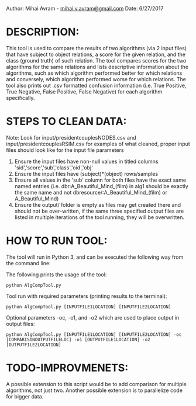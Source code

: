 Author: Mihai Avram - mihai.v.avram@gmail.com
Date: 6/27/2017

# DESCRIPTION:
This tool is used to compare the results of two algorithms (via 2 input files) that have subject to object relations, a score for the given relation, and the class (ground truth) of such relation. The tool compares scores for the two algorithms for the same relations and lists descriptive information about the algorithms, such as which algorithm performed better for which relations and conversely, which algorithm performed worse for which relations. The tool also prints out .csv formatted confusion information (i.e. True Positive, True Negative, False Positive, False Negative) for each algorithm specifically.

# STEPS TO CLEAN DATA:

Note: Look for input/presidentcouplesNODES.csv and input/presidentcouplesRSIM.csv for examples
	of what cleaned, proper input files should look like for the input file parameters

1) Ensure the input files have non-null values in titled columns 'sid','score','sub','class','oid','obj'
2) Ensure the input files have (subject)*(object) rows/samples
3) Ensure all values in the 'sub' column for both files have the exact same named entries
	(i.e. dbr:A_Beautiful_Mind_(film) in alg1 should be exactly the same name
	and not dbresource/:A_Beautiful_Mind_(film) or A_Beautiful_Mind)
4) Ensure the output/ folder is empty as files may get created there and should not
	be over-written, if the same three specified output files are listed in multiple iterations of
	the tool running, they will be overwritten.

# HOW TO RUN TOOL:
The tool will run in Python 3, and can be executed the following way from the command line:

The following prints the usage of the tool:

`python AlgCompTool.py`

Tool run with required parameters (printing results to the terminal):

`python AlgCompTool.py [INPUTFILE1LOCATION] [INPUTFILE2LOCATION]`

Optional parameters -oc, -o1, and -o2 which are used to place output in output files:

`python AlgCompTool.py [INPUTFILE1LOCATION] [INPUTFILE2LOCATION] -oc [COMPARISONOUTPUTFILELOC] -o1 [OUTPUTFILE1LOCATION] -o2 [OUTPUTFILE2LOCATION]`

# TODO-IMPROVMENETS: 
A possible extension to this script would be to add comparison for multiple algorithms,
not just two. Another possible extension is to parallelize code for bigger data.
